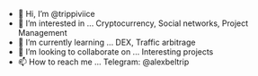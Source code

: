 - 👋 Hi, I’m @trippiviice
- 👀 I’m interested in ... Cryptocurrency, Social networks, Project Management
- 🌱 I’m currently learning ... DEX, Traffic arbitrage
- 💞️ I’m looking to collaborate on ... Interesting projects
- 📫 How to reach me ... Telegram: @alexbeltrip

<!---
trippiviice/trippiviice is a ✨ special ✨ repository because its `README.md` (this file) appears on your GitHub profile.
You can click the Preview link to take a look at your changes.
--->
